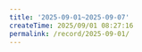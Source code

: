 ```yaml
---
title: '2025-09-01~2025-09-07'
createTime: 2025/09/01 08:27:16
permalink: /record/2025-09-01/
---
```

